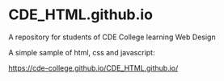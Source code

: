 # CDE_HTML.github.io
A repository for students of CDE College learning Web Design

A simple sample of html, css and javascript:

https://cde-college.github.io/CDE_HTML.github.io/ 

